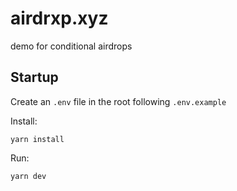 # airdrxp.xyz

demo for conditional airdrops


## Startup

Create an `.env` file in the root following `.env.example`

Install:

```
yarn install
```

Run:

```
yarn dev
```
